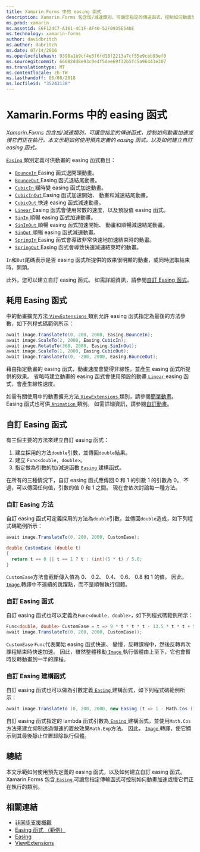 ```yaml
---
title: Xamarin.Forms 中的 easing 函式
description: Xamarin.Forms 包含加/減速類別，可讓您指定的傳送函式，控制如何動畫加速或慢它們正在執行。 本文示範如何使用預先定義的 easing 函式，以及如何建立自訂 easing 函式。
ms.prod: xamarin
ms.assetid: E6F124C7-A161-4C1F-AF40-52F0935E54DE
ms.technology: xamarin-forms
author: davidbritch
ms.author: dabritch
ms.date: 07/14/2016
ms.openlocfilehash: 9398a1b9cf4e5f6fd18f2213a7cf55e9cbb93ef0
ms.sourcegitcommit: 66682dd8e93c0e4f5dee69f32b5fc5a96443e307
ms.translationtype: MT
ms.contentlocale: zh-TW
ms.lasthandoff: 06/08/2018
ms.locfileid: "35243138"
---
```

# <a name="easing-functions-in-xamarinforms"></a>Xamarin.Forms 中的 easing 函式

_Xamarin.Forms 包含加/減速類別，可讓您指定的傳送函式，控制如何動畫加速或慢它們正在執行。本文示範如何使用預先定義的 easing 函式，以及如何建立自訂 easing 函式。_


[ `Easing` ](https://developer.xamarin.com/api/type/Xamarin.Forms.Easing/)類別定義可供動畫的 easing 函式數目：

- [ `BounceIn` ](https://developer.xamarin.com/api/field/Xamarin.Forms.Easing.BounceIn/) Easing 函式退開頭動畫。
- [ `BounceOut` ](https://developer.xamarin.com/api/field/Xamarin.Forms.Easing.BounceOut/) Easing 函式退結尾動畫。
- [ `CubicIn` ](https://developer.xamarin.com/api/field/Xamarin.Forms.Easing.CubicIn/)緩時變 easing 函式加速動畫。
- [ `CubicInOut` ](https://developer.xamarin.com/api/field/Xamarin.Forms.Easing.CubicInOut/) Easing 函式加速開始、 動畫和減速結尾動畫。
- [ `CubicOut` ](https://developer.xamarin.com/api/field/Xamarin.Forms.Easing.CubicOut/)快速 easing 函式減速動畫。
- [ `Linear` ](https://developer.xamarin.com/api/field/Xamarin.Forms.Easing.Linear/) Easing 函式會使用常數的速度，以及預設值 easing 函式。
- [ `SinIn` ](https://developer.xamarin.com/api/field/Xamarin.Forms.Easing.SinIn/)順暢 easing 函式加速動畫。
- [ `SinInOut` ](https://developer.xamarin.com/api/field/Xamarin.Forms.Easing.SinInOut/)順暢 easing 函式加速開始、 動畫和順暢減速結尾動畫。
- [ `SinOut` ](https://developer.xamarin.com/api/field/Xamarin.Forms.Easing.SinOut/)順暢 easing 函式減速動畫。
- [ `SpringIn` ](https://developer.xamarin.com/api/field/Xamarin.Forms.Easing.SpringIn/) Easing 函式會導致非常快速地加速結束時的動畫。
- [ `SpringOut` ](https://developer.xamarin.com/api/field/Xamarin.Forms.Easing.SpringOut/) Easing 函式會導致快速減速結束時的動畫。

`In`和`Out`尾碼表示是否 easing 函式所提供的效果很明顯的動畫，或同時選取結束時，開頭。

此外，您可以建立自訂 easing 函式。 如需詳細資訊，請參閱[自訂 Easing 函式](#customeasing)。

## <a name="consuming-an-easing-function"></a>耗用 Easing 函式

中的動畫擴充方法[ `ViewExtensions` ](https://developer.xamarin.com/api/type/Xamarin.Forms.ViewExtensions/)類別允許 easing 函式指定為最後的方法參數，如下列程式碼範例所示：

```csharp
await image.TranslateTo(0, 200, 2000, Easing.BounceIn);
await image.ScaleTo(2, 2000, Easing.CubicIn);
await image.RotateTo(360, 2000, Easing.SinInOut);
await image.ScaleTo(1, 2000, Easing.CubicOut);
await image.TranslateTo(0, -200, 2000, Easing.BounceOut);
```

藉由指定動畫的 easing 函式，動畫速度會變得非線性，並產生 easing 函式所提供的效果。 省略時建立動畫的 easing 函式會使用預設的動畫[ `Linear` ](https://developer.xamarin.com/api/field/Xamarin.Forms.Easing.Linear/) easing 函式，會產生線性速度。

如需有關使用中的動畫擴充方法[ `ViewExtensions` ](https://developer.xamarin.com/api/type/Xamarin.Forms.ViewExtensions/)類別，請參閱[簡單動畫](~/xamarin-forms/user-interface/animation/simple.md)。 Easing 函式也可供[ `Animation` ](https://developer.xamarin.com/api/type/Xamarin.Forms.Animation/)類別。 如需詳細資訊，請參閱[自訂動畫](~/xamarin-forms/user-interface/animation/custom.md)。

<a name="customeasing" />

## <a name="custom-easing-functions"></a>自訂 Easing 函式

有三個主要的方法來建立自訂 easing 函式：

1. 建立採用的方法`double`引數，並傳回`double`結果。
1. 建立 `Func<double, double>`。
1. 指定做為引數的加/減速函數[ `Easing` ](https://developer.xamarin.com/api/type/Xamarin.Forms.Easing/)建構函式。

在所有的三種情況下，自訂 easing 函式應傳回 0 和 1 的引數 1 的引數為 0。 不過，可以傳回任何值，引數的值 0 和 1 之間。 現在會依次討論每一種方法。

### <a name="custom-easing-method"></a>自訂 Easing 方法

自訂 easing 函式可定義採用的方法為`double`引數，並傳回`double`造成，如下列程式碼範例所示：

```csharp
await image.TranslateTo(0, 200, 2000, CustomEase);

double CustomEase (double t)
{
  return t == 0 || t == 1 ? t : (int)(5 * t) / 5.0;
}
```

`CustomEase`方法會截斷傳入值為 0、 0.2、 0.4、 0.6、 0.8 和 1 的值。 因此， [ `Image` ](https://developer.xamarin.com/api/type/Xamarin.Forms.Image/)轉譯中不連續的跳躍點，而不是順暢執行個體。

### <a name="custom-easing-func"></a>自訂 Easing 函式

自訂 easing 函式也可以定義為`Func<double, double>`，如下列程式碼範例所示：

```csharp
Func<double, double> CustomEase = t => 9 * t * t * t - 13.5 * t * t + 5.5 * t;
await image.TranslateTo(0, 200, 2000, CustomEase));
```

`CustomEase` `Func`代表開始 easing 函式快速、 變慢，反轉課程中，然後反轉再次課程結束時快速加速。 因此，雖然整體移動[ `Image` ](https://developer.xamarin.com/api/type/Xamarin.Forms.Image/)執行個體由上至下，它也會暫時反轉動畫到一半的課程。

### <a name="custom-easing-constructor"></a>自訂 Easing 建構函式

自訂 easing 函式也可以做為引數定義[ `Easing` ](https://developer.xamarin.com/api/type/Xamarin.Forms.Easing/)建構函式，如下列程式碼範例所示：

```csharp
await image.TranslateTo (0, 200, 2000, new Easing (t => 1 - Math.Cos (10 * Math.PI * t) * Math.Exp (-5 * t)));
```

自訂 easing 函式指定的 lambda 函式引數為[ `Easing` ](https://developer.xamarin.com/api/type/Xamarin.Forms.Easing/)建構函式，並使用`Math.Cos`方法來建立抑制透過慢速的置放效果`Math.Exp`方法。 因此， [ `Image` ](https://developer.xamarin.com/api/type/Xamarin.Forms.Image/)轉譯，使它顯示到其最後靜止位置卸除執行個體。

## <a name="summary"></a>總結

本文示範如何使用預先定義的 easing 函式，以及如何建立自訂 easing 函式。 Xamarin.Forms 包含[ `Easing` ](https://developer.xamarin.com/api/type/Xamarin.Forms.Easing/)可讓您指定傳輸函式可控制如何動畫加速或慢它們正在執行的類別。



## <a name="related-links"></a>相關連結

- [非同步支援概觀](~/cross-platform/platform/async.md)
- [Easing 函式 （範例）](https://developer.xamarin.com/samples/xamarin-forms/userinterface/animation/easing/)
- [Easing](https://developer.xamarin.com/api/type/Xamarin.Forms.Easing/)
- [ViewExtensions](https://developer.xamarin.com/api/type/Xamarin.Forms.ViewExtensions/)
